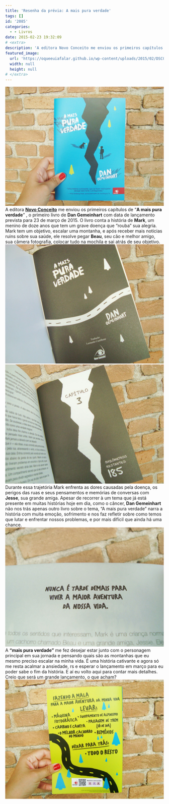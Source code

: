 ```yaml
---
title: 'Resenha da prévia: A mais pura verdade'
tags: []
id: '2085'
categories:
  - - Livros
date: 2015-02-23 19:32:09
# <extra>
description: 'A editora Novo Conceito me enviou os primeiros capítulos de “A mais pura verdade” , o primeiro livro de Dan Gemeinhart com data de lançamento prevista para 23 de março de 2015. O livro conta a história de Mark, um menino de doze anos que tem um grave doença que “rouba” sua alegria. Mark tem um objetivo, escalar uma montanha, e após receber mais noticias ruins sobre sua saúde, ele resolve pegar Beau, seu cão e melhor amigo, sua câmera fotografia, colocar tudo na mochila e sai atrás de seu objetivo. Durante essa trajetória Mark enfrenta as dores causadas pela doença, os perigos das ruas e seus pensamentos e memórias de conversas com Jesse, sua grande amiga. Apesar de recorrer à um tema que já está presente em muitas histórias hoje em dia, como o câncer, Dan Gemeinhart não nos trás &hellip;'
featured_image: 
  url: 'https://oqueeuiafalar.github.io/wp-content/uploads/2015/02/DSC03593-1024x768.jpg'
  width: null
  height: null
# </extra>
---
```


[![livro a mais pura verdade ](/wp-content/uploads/2015/02/DSC03593-1024x768.jpg)](/wp-content/uploads/2015/02/DSC03593.jpg) A editora **[Novo Conceito](http://www.editoranovoconceito.com.br "Novo Conceito ")** me enviou os primeiros capítulos de “**A mais pura verdade**” , o primeiro livro de **Dan Gemeinhart** com data de lançamento prevista para 23 de março de 2015. O livro conta a história de **Mark**, um menino de doze anos que tem um grave doença que “rouba” sua alegria. Mark tem um objetivo, escalar uma montanha, e após receber mais noticias ruins sobre sua saúde, ele resolve pegar **Beau**, seu cão e melhor amigo, sua câmera fotografia, colocar tudo na mochila e sai atrás de seu objetivo. [![páginas do livro "A mais pura verdade"](/wp-content/uploads/2015/02/DSC03597-1024x768.jpg)](/wp-content/uploads/2015/02/DSC03597.jpg) [![página Capítulo três do livro "A mais pura verdade"](/wp-content/uploads/2015/02/DSC03595-1024x768.jpg)](/wp-content/uploads/2015/02/DSC03595.jpg) Durante essa trajetória Mark enfrenta as dores causadas pela doença, os perigos das ruas e seus pensamentos e memórias de conversas com **Jesse**, sua grande amiga. Apesar de recorrer à um tema que já está presente em muitas histórias hoje em dia, como o câncer, **Dan Gemeinhart** não nos trás apenas outro livro sobre o tema, “A mais pura verdade” narra a história com muita emoção, sofrimento e nos faz refletir sobre como temos que lutar e enfrentar nossos problemas, e por mais difícil que ainda há uma chance. [![páginas do livro "A mais pura verdade"](/wp-content/uploads/2015/02/DSC03598-1024x768.jpg)](/wp-content/uploads/2015/02/DSC03598.jpg) A **“mais pura verdade”** me fez desejar estar junto com o personagem principal em sua jornada e pensando quais são as montanhas que eu mesmo preciso escalar na minha vida. É uma história cativante e agora só me resta acalmar a ansiedade, rs e esperar o lançamento em março para eu poder sabe o fim da história. E aí eu volto aqui para contar mais detalhes. Creio que será um grande lançamento, o que acham? [![contra-capa do livro "A mais pura verdade" ](/wp-content/uploads/2015/02/DSC03594-1024x768.jpg)](/wp-content/uploads/2015/02/DSC03594.jpg)

